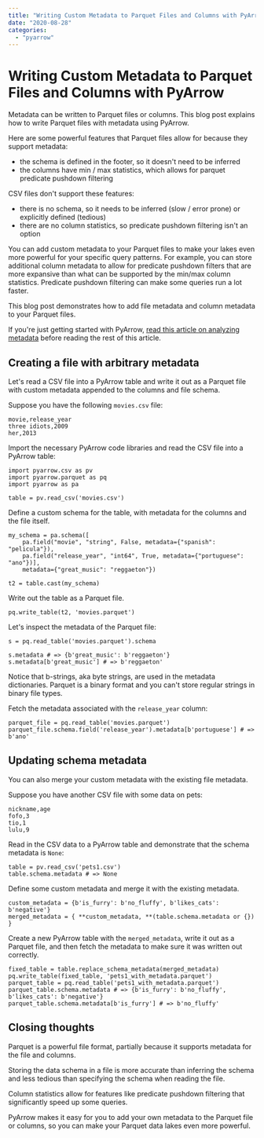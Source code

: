```yaml
---
title: "Writing Custom Metadata to Parquet Files and Columns with PyArrow"
date: "2020-08-28"
categories: 
  - "pyarrow"
---
```


# Writing Custom Metadata to Parquet Files and Columns with PyArrow

Metadata can be written to Parquet files or columns. This blog post explains how to write Parquet files with metadata using PyArrow.

Here are some powerful features that Parquet files allow for because they support metadata:

- the schema is defined in the footer, so it doesn't need to be inferred
- the columns have min / max statistics, which allows for parquet predicate pushdown filtering

CSV files don't support these features:

- there is no schema, so it needs to be inferred (slow / error prone) or explicitly defined (tedious)
- there are no column statistics, so predicate pushdown filtering isn't an option

You can add custom metadata to your Parquet files to make your lakes even more powerful for your specific query patterns. For example, you can store additional column metadata to allow for predicate pushdown filters that are more expansive than what can be supported by the min/max column statistics. Predicate pushdown filtering can make some queries run a lot faster.

This blog post demonstrates how to add file metadata and column metadata to your Parquet files.

If you're just getting started with PyArrow, [read this article on analyzing metadata](https://mungingdata.com/pyarrow/parquet-metadata-min-max-statistics/) before reading the rest of this article.

## Creating a file with arbitrary metadata

Let's read a CSV file into a PyArrow table and write it out as a Parquet file with custom metadata appended to the columns and file schema.

Suppose you have the following `movies.csv` file:

```
movie,release_year
three idiots,2009
her,2013
```

Import the necessary PyArrow code libraries and read the CSV file into a PyArrow table:

```
import pyarrow.csv as pv
import pyarrow.parquet as pq
import pyarrow as pa

table = pv.read_csv('movies.csv')
```

Define a custom schema for the table, with metadata for the columns and the file itself.

```
my_schema = pa.schema([
    pa.field("movie", "string", False, metadata={"spanish": "pelicula"}),
    pa.field("release_year", "int64", True, metadata={"portuguese": "ano"})],
    metadata={"great_music": "reggaeton"})

t2 = table.cast(my_schema)
```

Write out the table as a Parquet file.

```
pq.write_table(t2, 'movies.parquet')
```

Let's inspect the metadata of the Parquet file:

```
s = pq.read_table('movies.parquet').schema

s.metadata # => {b'great_music': b'reggaeton'}
s.metadata[b'great_music'] # => b'reggaeton'
```

Notice that b-strings, aka byte strings, are used in the metadata dictionaries. Parquet is a binary format and you can't store regular strings in binary file types.

Fetch the metadata associated with the `release_year` column:

```
parquet_file = pq.read_table('movies.parquet')
parquet_file.schema.field('release_year').metadata[b'portuguese'] # => b'ano'
```

## Updating schema metadata

You can also merge your custom metadata with the existing file metadata.

Suppose you have another CSV file with some data on pets:

```
nickname,age
fofo,3
tio,1
lulu,9
```

Read in the CSV data to a PyArrow table and demonstrate that the schema metadata is `None`:

```
table = pv.read_csv('pets1.csv')
table.schema.metadata # => None
```

Define some custom metadata and merge it with the existing metadata.

```
custom_metadata = {b'is_furry': b'no_fluffy', b'likes_cats': b'negative'}
merged_metadata = { **custom_metadata, **(table.schema.metadata or {}) }
```

Create a new PyArrow table with the `merged_metadata`, write it out as a Parquet file, and then fetch the metadata to make sure it was written out correctly.

```
fixed_table = table.replace_schema_metadata(merged_metadata)
pq.write_table(fixed_table, 'pets1_with_metadata.parquet')
parquet_table = pq.read_table('pets1_with_metadata.parquet')
parquet_table.schema.metadata # => {b'is_furry': b'no_fluffy', b'likes_cats': b'negative'}
parquet_table.schema.metadata[b'is_furry'] # => b'no_fluffy'
```

## Closing thoughts

Parquet is a powerful file format, partially because it supports metadata for the file and columns.

Storing the data schema in a file is more accurate than inferring the schema and less tedious than specifying the schema when reading the file.

Column statistics allow for features like predicate pushdown filtering that significantly speed up some queries.

PyArrow makes it easy for you to add your own metadata to the Parquet file or columns, so you can make your Parquet data lakes even more powerful.
